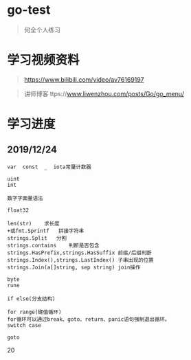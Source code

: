 # go-test
> 何全个人练习

# 学习视频资料
> https://www.bilibili.com/video/av76169197

> 讲师博客 ttps://www.liwenzhou.com/posts/Go/go_menu/

# 学习进度

##  2019/12/24  
```
var  const  _  iota常量计数器

uint
int

数字字面量语法

float32

len(str)	求长度
+或fmt.Sprintf	拼接字符串
strings.Split	分割
strings.contains	判断是否包含
strings.HasPrefix,strings.HasSuffix	前缀/后缀判断
strings.Index(),strings.LastIndex()	子串出现的位置
strings.Join(a[]string, sep string)	join操作

byte
rune

if else(分支结构)

for range(键值循环)
for循环可以通过break、goto、return、panic语句强制退出循环。
switch case
```

```
goto 
```
20
